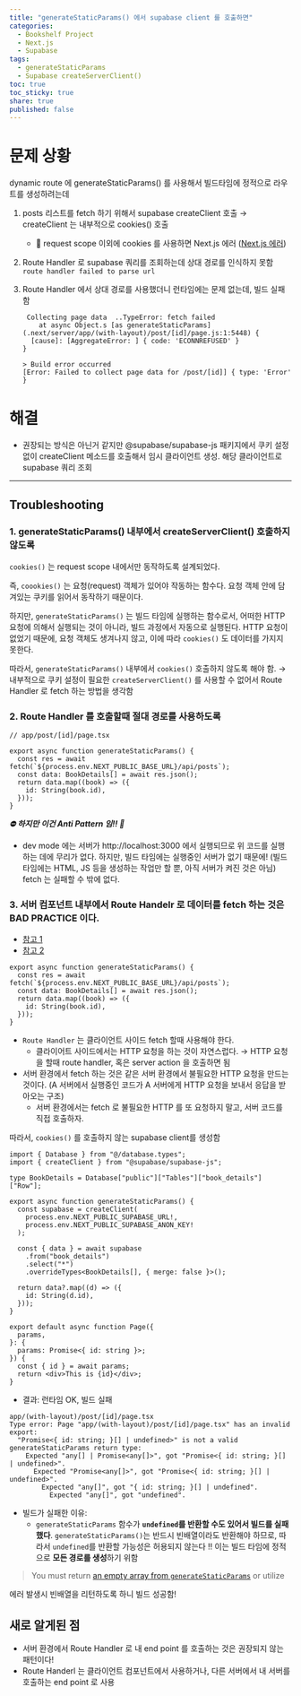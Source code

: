 ```yaml
---
title: "generateStaticParams() 에서 supabase client 를 호출하면"
categories:
  - Bookshelf Project
  - Next.js
  - Supabase
tags:
  - generateStaticParams
  - Supabase createServerClient()
toc: true
toc_sticky: true
share: true
published: false
---
```


# 문제 상황

dynamic route 에 generateStaticParams() 를 사용해서 빌드타임에 정적으로 라우트를 생성하려는데

1. posts 리스트를 fetch 하기 위해서 supabase createClient 호출 → createClient 는 내부적으로 cookies() 호출

   - 🚫 request scope 이외에 cookies 를 사용하면 Next.js 에러
     ([Next.js 에러](https://nextjs.org/docs/messages/next-dynamic-api-wrong-context))

2. Route Handler 로 supabase 쿼리를 조회하는데 상대 경로를 인식하지 못함  
   `route handler failed to parse url`

3. Route Handler 에서 상대 경로를 사용했더니 런타임에는 문제 없는데, 빌드 실패함

   ```
    Collecting page data  ..TypeError: fetch failed
       at async Object.s [as generateStaticParams] (.next/server/app/(with-layout)/post/[id]/page.js:1:5448) {
     [cause]: [AggregateError: ] { code: 'ECONNREFUSED' }
   }

   > Build error occurred
   [Error: Failed to collect page data for /post/[id]] { type: 'Error' }
   ```

# 해결

- 권장되는 방식은 아닌거 같지만 @supabase/supabase-js 패키지에서 쿠키 설정 없이 createClient 메소드를 호출해서 임시 클라이언트 생성. 해당 클라이언트로 supabase 쿼리 조회

---

## Troubleshooting

### 1. generateStaticParams() 내부에서 createServerClient() 호출하지 않도록

`cookies()` 는 request scope 내에서만 동작하도록 설계되었다.

즉, `coookies()` 는 요청(request) 객체가 있어야 작동하는 함수다. 요청 객체 안에 담겨있는 쿠키를 읽어서 동작하기 때문이다.

하지만, `generateStaticParams()` 는 빌드 타임에 실행하는 함수로서, 어떠한 HTTP 요청에 의해서 실행되는 것이 아니라, 빌드 과정에서 자동으로 실행된다. HTTP 요청이 없었기 때문에, 요청 객체도 생겨나지 않고, 이에 따라 `cookies()` 도 데이터를 가지지 못한다.

따라서, `generateStaticParams()` 내부에서 `cookies()` 호출하지 않도록 해야 함. → 내부적으로 쿠키 설정이 필요한 `createServerClient()` 를 사용할 수 없어서 Route Handler 로 fetch 하는 방법을 생각함

### 2. Route Handler 를 호출할때 절대 경로를 사용하도록

```tsx
// app/post/[id]/page.tsx

export async function generateStaticParams() {
  const res = await fetch(`${process.env.NEXT_PUBLIC_BASE_URL}/api/posts`);
  const data: BookDetails[] = await res.json();
  return data.map((book) => ({
    id: String(book.id),
  }));
}
```

**_⛔ 하지만 이건 Anti Pattern 임!! 🔼_**

- dev mode 에는 서버가 http://localhost:3000 에서 실행되므로 위 코드를 실행하는 데에 무리가 없다. 하지만, 빌드 타임에는 실행중인 서버가 없기 때문에! (빌드 타임에는 HTML, JS 등을 생성하는 작업만 할 뿐, 아직 서버가 켜진 것은 아님) fetch 는 실패할 수 밖에 없다.

### 3. 서버 컴포넌트 내부에서 Route Handelr 로 데이터를 fetch 하는 것은 BAD PRACTICE 이다.

- [참고 1](https://github.com/vercel/next.js/discussions/63183)
- [참고 2](https://nextjs-faq.com/fetch-api-in-rsc)

```tsx
export async function generateStaticParams() {
  const res = await fetch(`${process.env.NEXT_PUBLIC_BASE_URL}/api/posts`);
  const data: BookDetails[] = await res.json();
  return data.map((book) => ({
    id: String(book.id),
  }));
}
```

- `Route Handler` 는 클라이언트 사이드 fetch 할때 사용해야 한다.
  - 클라이어트 사이드에서는 HTTP 요청을 하는 것이 자연스럽다. → HTTP 요청을 할때 route handler, 혹은 server action 을 호출하면 됨
- 서버 환경에서 fetch 하는 것은 같은 서버 환경에서 불필요한 HTTP 요청을 만드는 것이다. (A 서버에서 실행중인 코드가 A 서버에게 HTTP 요청을 보내서 응답을 받아오는 구조)
  - 서버 환경에서는 fetch 로 불필요한 HTTP 를 또 요청하지 말고, 서버 코드를 직접 호출하자.

따라서, `cookies()` 를 호출하지 않는 supabase client를 생성함

```tsx
import { Database } from "@/database.types";
import { createClient } from "@supabase/supabase-js";

type BookDetails = Database["public"]["Tables"]["book_details"]["Row"];

export async function generateStaticParams() {
  const supabase = createClient(
    process.env.NEXT_PUBLIC_SUPABASE_URL!,
    process.env.NEXT_PUBLIC_SUPABASE_ANON_KEY!
  );

  const { data } = await supabase
    .from("book_details")
    .select("*")
    .overrideTypes<BookDetails[], { merge: false }>();

  return data?.map((d) => ({
    id: String(d.id),
  }));
}

export default async function Page({
  params,
}: {
  params: Promise<{ id: string }>;
}) {
  const { id } = await params;
  return <div>This is {id}</div>;
}
```

- 결과: 런타임 OK, 빌드 실패

```
app/(with-layout)/post/[id]/page.tsx
Type error: Page "app/(with-layout)/post/[id]/page.tsx" has an invalid export:
  "Promise<{ id: string; }[] | undefined>" is not a valid generateStaticParams return type:
    Expected "any[] | Promise<any[]>", got "Promise<{ id: string; }[] | undefined>".
      Expected "Promise<any[]>", got "Promise<{ id: string; }[] | undefined>".
        Expected "any[]", got "{ id: string; }[] | undefined".
          Expected "any[]", got "undefined".
```

- 빌드가 실패한 이유:
  - `generateStaticParams` 함수가 **`undefined`를 반환할 수도 있어서 빌드를 실패했다**.
    `generateStaticParams()`는 반드시 빈배열이라도 반환해야 하므로, 따라서 `undefined`를 반환할 가능성은 허용되지 않는다
    ‼️ 이는 빌드 타임에 정적으로 **모든 경로를 생성**하기 위함

> You must return [an empty array from `generateStaticParams`](https://nextjs.org/docs/app/api-reference/functions/generate-static-params#all-paths-at-build-time) or utilize

에러 발생시 빈배열을 리턴하도록 하니 빌드 성공함!

## 새로 알게된 점

- 서버 환경에서 Route Handler 로 내 end point 를 호출하는 것은 권장되지 않는 패턴이다!
- Route Handerl 는 클라이언트 컴포넌트에서 사용하거나, 다른 서버에서 내 서버를 호출하는 end point 로 사용
